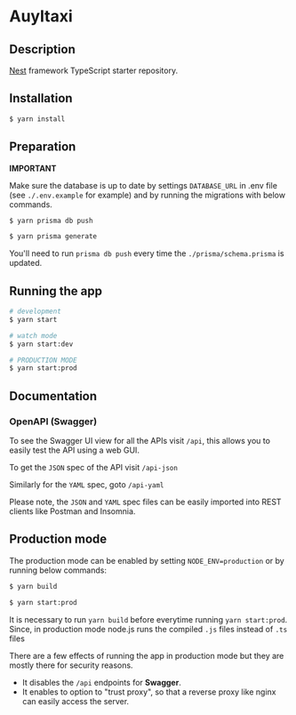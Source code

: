 # Auyltaxi

## Description

[Nest](https://github.com/nestjs/nest) framework TypeScript starter repository.

## Installation

```bash
$ yarn install
```

## Preparation

**IMPORTANT**

Make sure the database is up to date by settings `DATABASE_URL` in .env file
(see `./.env.example` for example) and by running the migrations with below commands.

```bash
$ yarn prisma db push

$ yarn prisma generate
```

You'll need to run `prisma db push` every time the `./prisma/schema.prisma` is updated.

## Running the app

```bash
# development
$ yarn start

# watch mode
$ yarn start:dev

# PRODUCTION MODE
$ yarn start:prod
```

## Documentation

### OpenAPI (Swagger)

To see the Swagger UI view for all the APIs visit `/api`, this allows you to easily test the API using a web GUI.

To get the `JSON` spec of the API visit `/api-json`

Similarly for the `YAML` spec, goto `/api-yaml`

Please note, the `JSON` and `YAML` spec files can be easily imported into REST clients like Postman and Insomnia.

## Production mode

The production mode can be enabled by setting `NODE_ENV=production` or by running below commands:

```bash
$ yarn build

$ yarn start:prod
```

It is necessary to run `yarn build` before everytime running `yarn start:prod`. Since, in production mode
node.js runs the compiled `.js` files instead of `.ts` files

There are a few effects of running the app in production mode but they are mostly there for security reasons.

- It disables the `/api` endpoints for **Swagger**.
- It enables to option to "trust proxy", so that a reverse proxy like nginx can easily access the server.
